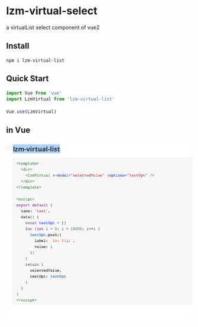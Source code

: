 # lzm-virtual-select
a virtualList select component of vue2
## Install
```shell
npm i lzm-virtual-list
```

## Quick Start
``` javascript
import Vue from 'vue'
import LzmVirtual from 'lzm-virtual-list'

Vue.use(LzmVirtual)


```

## in Vue

<img alt="Join Discusion Group" src="simple.png" width="600">